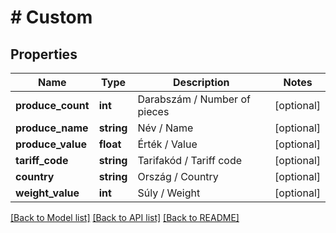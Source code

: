 # # Custom

## Properties

Name | Type | Description | Notes
------------ | ------------- | ------------- | -------------
**produce_count** | **int** | Darabszám / Number of pieces | [optional]
**produce_name** | **string** | Név / Name | [optional]
**produce_value** | **float** | Érték / Value | [optional]
**tariff_code** | **string** | Tarifakód / Tariff code | [optional]
**country** | **string** | Ország / Country | [optional]
**weight_value** | **int** | Súly / Weight | [optional]

[[Back to Model list]](../../README.md#models) [[Back to API list]](../../README.md#endpoints) [[Back to README]](../../README.md)
